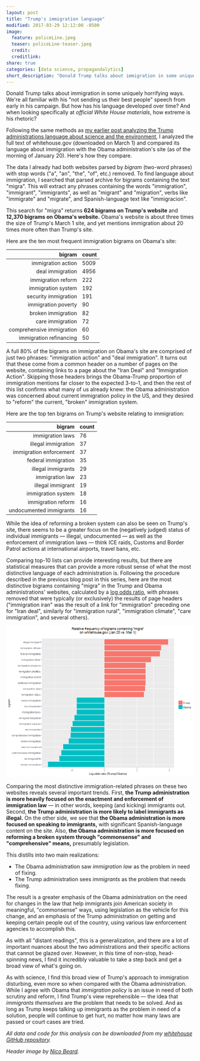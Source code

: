 ```yaml
---
layout: post
title: "Trump's immigration language"
modified: 2017-03-29 12:12:00 -0500
image:
  feature: policeLine.jpeg
  teaser: policeLine-teaser.jpeg
  credit:
  creditlink:
share: true
categories: [data science, propagandalytics]
short_description: "Donald Trump talks about immigration in some uniquely horrifying ways."
---
```


Donald Trump talks about immigration in some uniquely horrifying ways. We're all familiar with his "not sending us their best people" speech from early in his campaign. But how has his language developed over time? And when looking specifically at *official White House materials*, how extreme is his rhetoric?

Following the same methods as <a href="/2017/03/trumping-science/" target="blank_">my earlier post analyzing the Trump administrations language about science and the environment</a>, I analyzed the full text of whitehouse.gov (downloaded on March 1) and compared its language about immigration with the Obama administration's site (as of the morning of January 20). Here's how they compare.

The data
I already had both websites parsed by *bigram* (two-word phrases) with stop words ("a", "an", "the", "of", etc.) removed. To find language about immigration, I searched that parsed archive for bigrams containing the text "migra". This will extract any phrases containing the words "immigration", "immigrant", "immigrants", as well as "migrant" and "migration", verbs like "immigrate" and "migrate", and Spanish-language text like "immigracion".

This search for "migra" returns **624 bigrams on Trump's website** and **12,370 bigrams on Obama's website.** Obama's website is about three times the size of Trump's March 1 site, and yet mentions immigration about 20 times more often than Trump's site.

Here are the ten most frequent immigration bigrams on Obama's site:

| bigram | count |
| --: | :-- |
| immigration action | 5009 |
| deal immigration | 4956 |
| immigration reform | 222 |
| immigration system | 192 |
| security immigration | 191 |
| immigration poverty | 90 |
| broken immigration | 82 |
| care immigration | 72 |
| comprehensive immigration | 60 |
| immigration refinancing | 50 |

A full 80% of the bigrams on immigration on Obama's site are comprised of just two phrases: "immigration action" and "deal immigration". It turns out that these come from a common header on a number of pages on the website, containing links to a page about the "Iran Deal" and "Immigration Action". Skipping those headers brings the Obama-Trump proportion of immigration mentions far closer to the expected 3-to-1, and then the rest of this list confirms what many of us already knew: the Obama administration was concerned about current immigration policy in the US, and they desired to "reform" the current, "broken" immigration system.

Here are the top ten bigrams on Trump's website relating to immigration:

| bigram | count |
| --: | :-- |
| immigration laws | 76 |
| illegal immigration | 37 |
| immigration enforcement | 37 |
| federal immigration | 35 |
| illegal immigrants | 29 |
| immigration law | 23 |
| illegal immigrant | 19 |
| immigration system | 18 |
| immigration reform | 16 |
| undocumented immigrants | 16 |

While the idea of reforming a broken system can also be seen on Trump's site, there seems to be a greater focus on the (negatively judged) status of individual immigrants ― illegal, undocumented ― as well as the enforcement of immigration laws ― think ICE raids, Customs and Border Patrol actions at international airports, travel bans, etc.

Comparing top-10 lists can provide interesting results, but there are statistical measures that can provide a more robust sense of what the most distinctive language of each administration is. Following the procedure described in the previous blog post in this series, here are the most distinctive bigrams containing "migra" in the Trump and Obama administrations' websites, calculated by a <a href="https://en.wikipedia.org/wiki/Odds_ratio" target="blank_">log odds ratio</a>, with phrases removed that were typically (or exclusively) the results of page headers ("immigration iran" was the result of a link for "immigration" preceding one for "Iran deal", similarly for "immigration rural", "immigration climate", "care immigration", and several others).

<a href="/assets/images/migra_Mar1.png" target="blank_"><img src="/assets/images/migra_Mar1.png" alt="Log odds ratio: most distinctive two-word phrases containing 'migra' in Trump and Obama administration websites" /></a>

Comparing the most distinctive immigration-related phrases on these two websites reveals several important trends. First, **the Trump administration is more heavily focused on the enactment and enforcement of immigration law** ― in other words, keeping (and kicking) immigrants out. Second, **the Trump administration is more likely to label immigrants as illegal.** On the other side, we see that **the Obama administration is more focused on speaking *to* immigrants,** with significant Spanish-language content on the site. Also, **the Obama administration is more focused on reforming a broken system through "commonsense" and "comprehensive" means,** presumably legislation.

This distills into two main realizations:

- The Obama administration saw *immigration law* as the problem in need of fixing.  
- The Trump administration sees *immigrants* as the problem that needs fixing.  

The result is a greater emphasis of the Obama administration on the need for changes in the law that help immigrants join American society in meaningful, "commonsense" ways, using legislation as the vehicle for this change, and an emphasis of the Trump administration on getting and keeping certain people out of the country, using various law enforcement agencies to accomplish this.

As with all "distant readings", this is a generalization, and there are a lot of important nuances about the two administrations and their specific actions that cannot be glazed over. However, in this time of non-stop, head-spinning news, I find it incredibly valuable to take a step back and get a broad view of what's going on.

As with science, I find this broad view of Trump's approach to immigration disturbing, even more so when compared with the Obama administration. While I agree with Obama that *immigration policy* is an issue in need of both scrutiny and reform, I find Trump's view reprehensible ― the idea that *immigrants themselves* are the problem that needs to be solved. And as long as Trump keeps talking up immigrants as the problem in need of a solution, people will continue to get hurt, no matter how many laws are passed or court cases are tried.

*All data and code for this analysis can be downloaded from my <a href="https://github.com/kshaffer/whitehouse" target="blank_">whitehouse GitHub repository</a>.*

*Header image by <a href="https://unsplash.com/photos/jS09rLLu-kM" target="blank_">Nico Beard</a>.*
